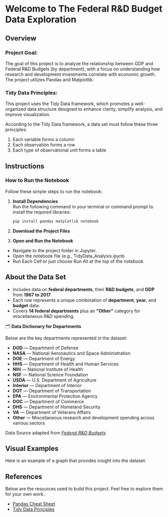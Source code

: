 # Welcome to The Federal R&D Budget Data Exploration

## Overview 
### **Project Goal**:
The goal of this project is to analyze the relationship between GDP and Federal R&D Budgets (by department), with a focus on understanding how research and development investments correlate with economic growth. The project utilizes Pandas and Matplotlib.
### Tidy Data Principles:
This project uses the Tidy Data framework, which promotes a well-organized data structure designed to enhance clarity, simplify analysis, and improve visualization. 

According to the Tidy Data framework, a data set must follow these three principles:

1. Each variable forms a column
2. Each observation forms a row
3. Each type of observational unit forms a table

## Instructions
### **How to Run the Notebook**

Follow these simple steps to run the notebook:

1. **Install Dependencies**  
   Run the following command in your terminal or command prompt to install the required libraries:  
   ```bash
   pip install pandas matplotlib notebook
2. **Download the Project Files**

3. **Open and Run the Notebook**
- Navigate to the project folder in Jupyter.
- Open the notebook file (e.g., TidyData_Analysis.ipynb
- Run Each Cell  or just choose Run All at the top of the notebook


##  About the Data Set

- Includes data on **federal departments**, their **R&D budgets**, and **GDP** from **1967 to 2017**.  
- Each row represents a unique combination of **department**, **year**, and **budget** data.  
- Covers **14 federal departments** plus an **"Other"** category for miscellaneous R&D spending.  

🗂️ **Data Dictionary for Departments**

Below are the key departments represented in the dataset:

- **DOD** — Department of Defense  
- **NASA** — National Aeronautics and Space Administration  
- **DOE** — Department of Energy  
- **HHS** — Department of Health and Human Services  
- **NIH** — National Institute of Health  
- **NSF** — National Science Foundation  
- **USDA** — U.S. Department of Agriculture  
- **Interior** — Department of Interior  
- **DOT** — Department of Transportation  
- **EPA** — Environmental Protection Agency  
- **DOC** — Department of Commerce  
- **DHS** — Department of Homeland Security  
- **VA** — Department of Veterans Affairs  
- **Other** — Miscellaneous research and development spending across various sectors  

Data Source adapted from *[Federal R&D Budgets](https://github.com/rfordatascience/tidytuesday/blob/main/data/2019/2019-02-12/readme.md)*

## Visual Examples
Here is an example of a graph that provides insight into the dataset:


## References
Below are the resources used to build this project. Feel free to explore them for your own work.  

- [Pandas Cheat Sheet](https://pandas.pydata.org/Pandas_Cheat_Sheet.pdf)
- [Tidy  Data Principles](https://vita.had.co.nz/papers/tidy-data.pdf)

